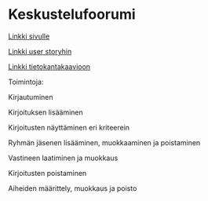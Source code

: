 # Keskustelufoorumi

[Linkki sivulle](https://peaceful-plains-52396.herokuapp.com/)

[Linkki user storyhin](documents/user_stories)

[Linkki tietokantakaavioon](documents/tietokantakaavio)

Toimintoja:

Kirjautuminen

Kirjoituksen lisääminen

Kirjoitusten näyttäminen eri kriteerein

Ryhmän jäsenen lisääminen, muokkaaminen ja poistaminen

Vastineen laatiminen ja muokkaus

Kirjoitusten poistaminen

Aiheiden määrittely, muokkaus ja poisto
